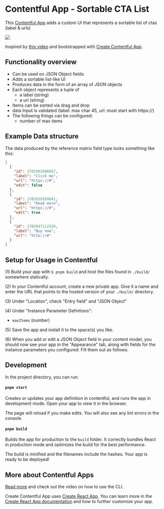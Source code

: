 # Contentful App - Sortable CTA List

This [Contentful App](https://www.contentful.com/developers/docs/extensibility/app-framework/) adds a custom UI that represents a sortable list of ctas (label & urls)

![](./contentful-app_cctalist.avif)

Inspired by [this video](https://www.youtube.com/watch?v=OtmV3TPTbRs) and bootstrapped with [Create Contentful App](https://github.com/contentful/create-contentful-app).

## Functionality overview

- Can be used on JSON Object fields
- Adds a sortable list-like UI
- Produces data in the form of an array of JSON objects
- Each object represents a tuple of
  - a label (string)
  - a url (string)
- Items can be sorted via drag and drop
- data Input is validated (label: max char 45, url: must start with https://)
- The following things can be configured:
  - number of max items

## Example Data structure

The data produced by the reference matrix field type looks something like this:

```json
[
  {
    "id": 1701962906057,
    "label": "Click me",
    "url": "https://#",
    "edit": false
  },
  {
    "id": 1702039169841,
    "label": "Read more",
    "url": "https://#",
    "edit": true
  },
  {
    "id": 1702047112520,
    "label": "Buy now",
    "url": "http://#"
  }
]
```

## Setup for Usage in Contentful

(1) Build your app with `$ pnpm build` and host the files found in `./build/` somewhere statically.

(2) In your Contentful account, create a new private app. Give it a name and enter the URL that points to the hosted version of your `./build/` directory.

(3) Under "Location", check "Entry field" and "JSON Object"

(4) Under "Instance Parameter Defintions":

- `maxItems` (number)

(5) Save the app and install it to the space(s) you like.

(6) When you add or edit a JSON Object field in your content model, you should now see your app in the "Appearance" tab, along with fields for the instance parameters you configured. Fill them out as follows:

## Development

In the project directory, you can run:

#### `pnpm start`

Creates or updates your app definition in contentful, and runs the app in development mode.
Open your app to view it in the browser.

The page will reload if you make edits.
You will also see any lint errors in the console.

#### `pnpm build`

Builds the app for production to the `build` folder.
It correctly bundles React in production mode and optimizes the build for the best performance.

The build is minified and the filenames include the hashes.
Your app is ready to be deployed!

## More about Contentful Apps

[Read more](https://www.contentful.com/developers/docs/extensibility/app-framework/create-contentful-app/) and check out the video on how to use the CLI.

Create Contentful App uses [Create React App](https://create-react-app.dev/). You can learn more in the [Create React App documentation](https://facebook.github.io/create-react-app/docs/getting-started) and how to further customize your app.
